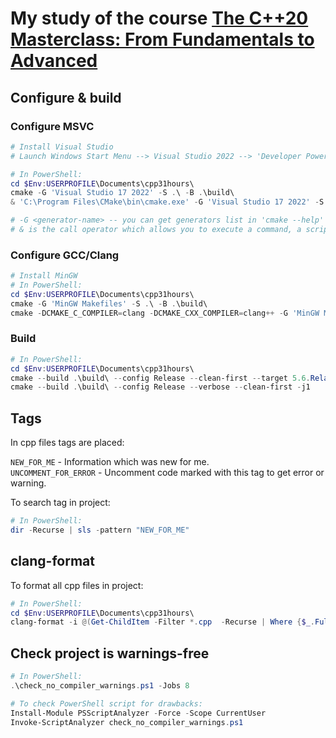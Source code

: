# My study of the course [The C++20 Masterclass: From Fundamentals to Advanced](https://www.udemy.com/course/the-modern-cpp-20-masterclass/)

## Configure & build

### Configure MSVC
```powershell
# Install Visual Studio
# Launch Windows Start Menu --> Visual Studio 2022 --> 'Developer PowerShell for VS 2022'

# In PowerShell:
cd $Env:USERPROFILE\Documents\cpp31hours\
cmake -G 'Visual Studio 17 2022' -S .\ -B .\build\                                                     # configure cmake msvc. way 1
& 'C:\Program Files\CMake\bin\cmake.exe' -G 'Visual Studio 17 2022' -S .\ -B .\build\                  # configure cmake msvc. way 2

# -G <generator-name> -- you can get generators list in 'cmake --help'
# & is the call operator which allows you to execute a command, a script, or a function
```

### Configure GCC/Clang
```powershell
# Install MinGW
# In PowerShell:
cd $Env:USERPROFILE\Documents\cpp31hours\
cmake -G 'MinGW Makefiles' -S .\ -B .\build\                                                           # configure cmake gcc
cmake -DCMAKE_C_COMPILER=clang -DCMAKE_CXX_COMPILER=clang++ -G 'MinGW Makefiles' -S .\ -B .\build\     # configure cmake clang
```

### Build
```powershell
# In PowerShell:
cd $Env:USERPROFILE\Documents\cpp31hours\
cmake --build .\build\ --config Release --clean-first --target 5.6.RelationalOperators #--verbose      # build specific target
cmake --build .\build\ --config Release --verbose --clean-first -j1                                    # build entire project
```

## Tags

In cpp files tags are placed:

`NEW_FOR_ME` - Information which was new for me.  
`UNCOMMENT_FOR_ERROR` - Uncomment code marked with this tag to get error or warning.

To search tag in project:

```powershell
# In PowerShell:
dir -Recurse | sls -pattern "NEW_FOR_ME"
```

## clang-format

To format all cpp files in project:

```powershell
# In PowerShell:
cd $Env:USERPROFILE\Documents\cpp31hours\
clang-format -i @(Get-ChildItem -Filter *.cpp  -Recurse | Where {$_.FullName -notlike "*\build\*"} | % { $_.FullName })
```

## Check project is warnings-free
```powershell
# In PowerShell:
.\check_no_compiler_warnings.ps1 -Jobs 8

# To check PowerShell script for drawbacks:
Install-Module PSScriptAnalyzer -Force -Scope CurrentUser
Invoke-ScriptAnalyzer check_no_compiler_warnings.ps1
```